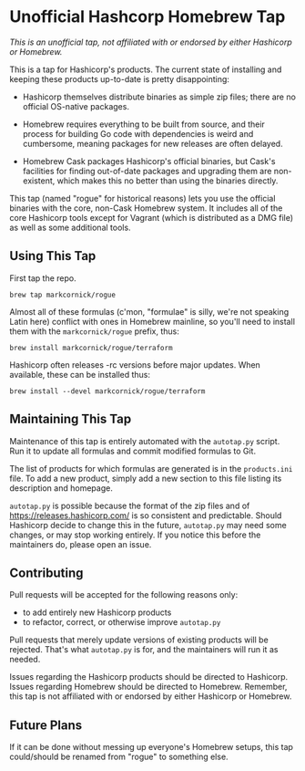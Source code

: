 # Unofficial Hashcorp Homebrew Tap

_This is an unofficial tap, not affiliated with or endorsed by either
Hashicorp or Homebrew._

This is a tap for Hashicorp's products. The current state of installing
and keeping these products up-to-date is pretty disappointing:

-   Hashicorp themselves distribute binaries as simple zip files; there
    are no official OS-native packages.

-   Homebrew requires everything to be built from source, and their
    process for building Go code with dependencies is weird and
    cumbersome, meaning packages for new releases are often delayed.

-   Homebrew Cask packages Hashicorp's official binaries, but Cask's
    facilities for finding out-of-date packages and upgrading them are
    non-existent, which makes this no better than using the
    binaries directly.

This tap (named "rogue" for historical reasons) lets you use the official
binaries with the core, non-Cask Homebrew system. It includes all of the
core Hashicorp tools except for Vagrant (which is distributed as a DMG
file) as well as some additional tools.

## Using This Tap

First tap the repo.

    brew tap markcornick/rogue

Almost all of these formulas (c'mon, "formulae" is silly, we're not
speaking Latin here) conflict with ones in Homebrew mainline, so you'll
need to install them with the `markcornick/rogue` prefix, thus:

    brew install markcornick/rogue/terraform

Hashicorp often releases -rc versions before major updates. When
available, these can be installed thus:

    brew install --devel markcornick/rogue/terraform

## Maintaining This Tap

Maintenance of this tap is entirely automated with the `autotap.py`
script. Run it to update all formulas and commit modified formulas to
Git.

The list of products for which formulas are generated is in the
`products.ini` file. To add a new product, simply add a new section to
this file listing its description and homepage.

`autotap.py` is possible because the format of the zip files and of
<https://releases.hashicorp.com/> is so consistent and predictable.
Should Hashicorp decide to change this in the future, `autotap.py` may
need some changes, or may stop working entirely. If you notice this
before the maintainers do, please open an issue.

## Contributing

Pull requests will be accepted for the following reasons only:

-   to add entirely new Hashicorp products
-   to refactor, correct, or otherwise improve `autotap.py`

Pull requests that merely update versions of existing products will be
rejected. That's what `autotap.py` is for, and the maintainers will run
it as needed.

Issues regarding the Hashicorp products should be directed to Hashicorp.
Issues regarding Homebrew should be directed to Homebrew. Remember, this
tap is not affiliated with or endorsed by either Hashicorp or Homebrew.

## Future Plans

If it can be done without messing up everyone's Homebrew setups, this
tap could/should be renamed from "rogue" to something else.
